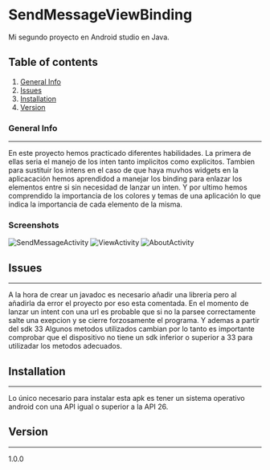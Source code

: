 # SendMessageViewBinding
Mi segundo  proyecto en Android studio en Java.
## Table of contents
1. [General Info](#general-info)
2. [Issues](#issues)
3. [Installation](#installation)
4. [Version](#version)
### General Info
***
En este proyecto hemos practicado diferentes habilidades. La primera de ellas seria el manejo de los inten tanto implicitos como explicitos.
Tambien para sustituir los intens en el caso de que haya muvhos widgets en la aplicacación hemos aprendidod a manejar los binding para enlazar los elementos entre si sin necesidad de lanzar un inten.
Y por ultimo hemos comprendido la importancia de los colores y temas de una aplicación lo que indica la importancia de cada elemento de la misma.
### Screenshots
![SendMessageActivity](https://github.com/alexcarne/SendMessageViewBinding/assets/131850789/89b62f0f-abbb-4cee-a53a-921e5f539713)
![ViewActivity](https://github.com/alexcarne/SendMessageViewBinding/assets/131850789/ce79786f-d739-42f1-a57f-9d3810f00586)
![AboutActivity](https://github.com/alexcarne/SendMessageViewBinding/assets/131850789/de75452c-1719-4b02-ba68-0d3d44024d47)

## Issues
***
A la hora de crear un javadoc es necesario añadir una libreria  pero al añadirla da error el proyecto por eso esta comentada.
En el momento de lanzar un intent con una url es probable que si no la parsee correctamente salte una exepcion y se cierre forzosamente el programa.
Y ademas a partir del sdk 33 Algunos metodos utilizados cambian por lo tanto es importante comprobar que el dispositivo no tiene un sdk inferior o superior a 33 para utilizadar los metodos adecuados.
## Installation
***
Lo único necesario para instalar esta apk es tener un sistema operativo android con una API igual o superior a la API 26.
## Version
***
1.0.0
